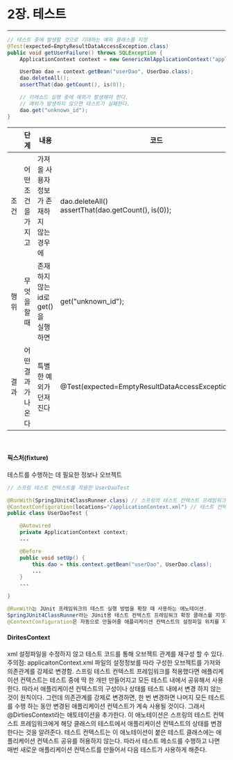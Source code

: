 # 2장. 테스트

---

```java
// 테스트 중에 발생할 것으로 기대하는 예외 클래스를 지정
@Test(expected=EmptyResultDataAccessException.class)
public void getUserFailure() throws SQLException {
    ApplicationContext context = new GenericXmlApplicationContext("applicationContext.xml");

    UserDao dao = context.getBean("userDao", UserDao.class);
    dao.deleteAll();
    assertThat(dao.getCount(), is(0));

    // 이메소드 실행 중에 예외가 발생해야 한다.
    // 예외가 발생하지 않으면 테스트가 실패한다.
    dao.get("unknown_id");
}
```

|      | 단계                  | 내용                                         | 코드                                                  |
| ---- | --------------------- | -------------------------------------------- | ----------------------------------------------------- |
| 조건 | 어떤 조건을<br>가지고 | 가져올 사용자 정보가 존재하지<br>않는 경우에 | dao.deleteAll()<br>assertThat(dao.getCount(), is(0)); |
| 행위 | 무엇을 할 때          | 존재하지 않는 id로 get()을<br>실행하면       | get("unknown_id");                                    |
| 결과 | 어떤 결과가<br>나온다 | 특별한 예외가 던져진다                       | @Test(expected=EmptyResultDataAccessException.class)  |

<br/>

#### 픽스처(fixture)

테스트를 수행하는 데 필요한 정보나 오브젝트

```java
// 스프링 테스트 컨텍스트를 적용한 UserDaoTest

@RunWith(SpringJUnit4ClassRunner.class) // 스프링의 테스트 컨텍스트 프레임워크의 JUnit 확장 기능 지정
@ContextConfiguration(locations="/applicationContext.xml") // 테스트 컨텍스트가 자동으로 만들어줄 애플리케이션 컨텍스트의 위치
public class UserDaoTest {

    @Autowired
    private ApplicationContext context;
    ...

    @Before
    public void setUp() {
        this.dao = this.context.getBean("userDao", UserDao.class);
        ...
    }
    ...

}

@RunWith는 JUnit 프레임워크의 테스트 실행 방법을 확장 때 사용하는 애노테이션.
SpringJUnit4ClassRunner라는 JUnit용 테스트 컨텍스트 프레임워크 확장 클래스를 지정해주면 JUnit이 테스트를 진행하는 중에 테스트가 사용할 애플리케이션 컨텍스트를 만들고 관리해준다.
@ContextConfiguration은 자동으로 만들어줄 애플리케이션 컨텍스트의 설정파일 위치를 지정한 것이다.

```

#### DiritesContext

xml 설정파일을 수정하지 않고 테스트 코드를 통해 오브젝트 관계를 재구성 할 수 있다.
주의점: applicaitonContext.xml 파일의 설정정보를 따라 구성한 오브젝트를 가져와 의존관계를 강제로 변경함.
스프링 테스트 컨텍스트 프레임워크를 적용했다면 애플리케이션 컨텍스트는 테스트 중에 딱 한 개만 만들어지고 모든 테스트 내에서 공유해서 사용한다. 따라서 애플리케이션 컨텍스트의 구성이나 상태를 테스트 내에서 변경 하지 않는 것이 원칙이다.
그런데 의존관계를 강제로 변경하면, 한 번 변경하면 나머지 모든 테스트를 수행 하는 동안 변경된 애플리케이션 컨텍스트가 계속 사용될 것이다.
그래서 @DirtiesContext라는 애토테이션을 추가한다. 이 애노테이션은 스프링의 테스트 컨텍스트 프레임워크에게 해당 클래스의 테스트에서 애플리케이션 컨텍스트의 상태를 변경한다는 것을 알려준다. 테스트 컨텍스트는 이 애노테이션이 붙은 테스트 클래스에는 애플리케이션 컨텍스트 공유를 허용하지 않는다. 따라서 테스트 메소드를 수행하고 나면 매번 새로운 애플리케이션 컨텍스트를 만들어서 다음 테스트가 사용하게 해준다.
